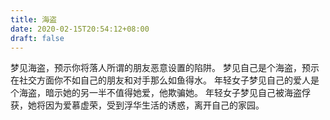 ```yaml
---
title: 海盗
date: 2020-02-15T20:54:12+08:00
draft: false
---
```


梦见海盗，预示你将落人所谓的朋友恶意设置的陷阱。
梦见自己是个海盗，预示在社交方面你不如自己的朋友和对手那么如鱼得水。
年轻女子梦见自己的爱人是个海盗，暗示她的另一半不值得她爱，他欺骗她。
年轻女子梦见自己被海盗俘获，她将因为爱慕虚荣，受到浮华生活的诱惑，离开自己的家园。
